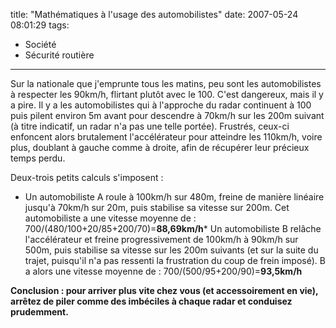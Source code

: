 title: "Mathématiques à l'usage des automobilistes"
date: 2007-05-24 08:01:29
tags:
  - Société
  - Sécurité routière
---

Sur la nationale que j'emprunte tous les matins, peu sont les automobilistes à respecter les 90km/h, flirtant plutôt avec le 100\. C'est dangereux, mais il y a pire. Il y a les automobilistes qui à l'approche du radar continuent à 100 puis pilent environ 5m avant pour descendre à 70km/h sur les 200m suivant (à titre indicatif, un radar n'a pas une telle portée). Frustrés, ceux-ci enfoncent alors brutalement l'accélérateur pour atteindre les 110km/h, voire plus, doublant à gauche comme à droite, afin de récupérer leur précieux temps perdu.

Deux-trois petits calculs s'imposent&nbsp;:

*   Un automobiliste A roule à 100km/h sur 480m, freine de manière linéaire jusqu'à 70km/h sur 20m, puis stabilise sa vitesse sur 200m. Cet automobiliste a une vitesse moyenne de&nbsp;: 700/(480/100+20/85+200/70)=**88,69km/h***   Un automobiliste B rel&acirc;che l'accélérateur et freine progressivement de 100km/h à 90km/h sur 500m, puis stabilise sa vitesse sur les 200m suivants (et sur la suite du trajet, puisqu'il n'a pas ressenti la frustration du coup de frein imposé). B a alors une vitesse moyenne de&nbsp;: 700/(500/95+200/90)=**93,5km/h**

**Conclusion&nbsp;: pour arriver plus vite chez vous (et accessoirement en vie), arrêtez de piler comme des imbéciles à chaque radar et conduisez prudemment.**